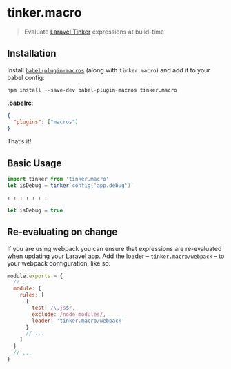 # tinker.macro

> Evaluate [Laravel Tinker](https://github.com/laravel/tinker) expressions at build-time

## Installation

Install [`babel-plugin-macros`](https://github.com/kentcdodds/babel-plugin-macros) (along with `tinker.macro`) and add it to your babel config:

```
npm install --save-dev babel-plugin-macros tinker.macro
```

**.babelrc**:

```json
{
  "plugins": ["macros"]
}
```

That’s it!

## Basic Usage

```js
import tinker from 'tinker.macro'
let isDebug = tinker`config('app.debug')`

↓ ↓ ↓ ↓ ↓ ↓ ↓

let isDebug = true
```

## Re-evaluating on change

If you are using webpack you can ensure that expressions are re-evaluated when updating your Laravel app. Add the loader – `tinker.macro/webpack` – to your webpack configuration, like so:

```js
module.exports = {
  // ...
  module: {
    rules: [
      {
        test: /\.js$/,
        exclude: /node_modules/,
        loader: 'tinker.macro/webpack'
      }
      // ...
    ]
  }
  // ...
}
```
